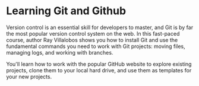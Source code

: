 # Learning Git and Github

Version control is an essential skill for developers to master, and Git is by far the most popular version control system on the web. In this fast-paced course, author Ray Villalobos shows you how to install Git and use the fundamental commands you need to work with Git projects: moving files, managing logs, and working with branches.

You'll learn how to work with the popular GitHub website to explore existing projects, clone them to your local hard drive, and use them as templates for your new projects.

